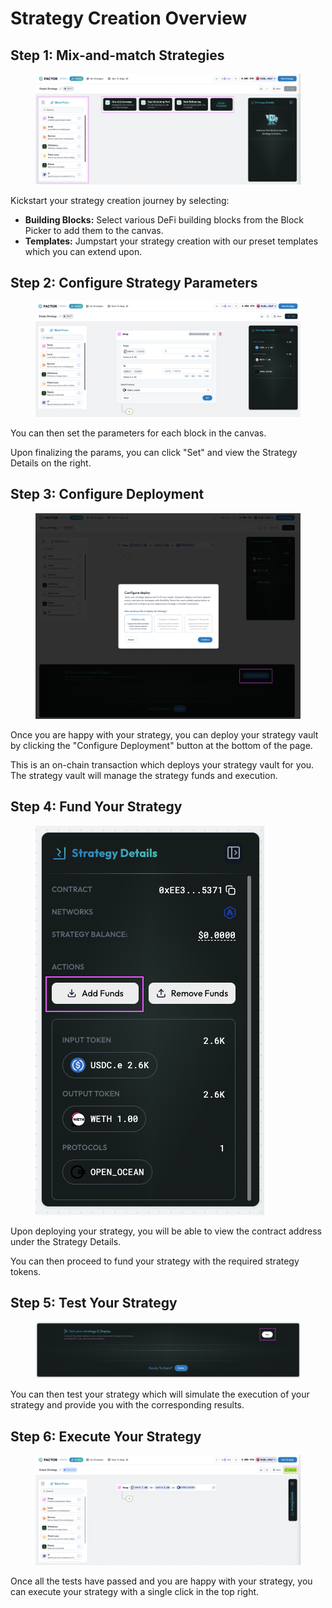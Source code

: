 # Strategy Creation Overview

## Step 1: Mix-and-match Strategies

<figure><img src="../../../.gitbook/assets/image (3).png" alt=""><figcaption></figcaption></figure>

Kickstart your strategy creation journey by selecting:

* **Building Blocks:** Select various DeFi building blocks from the Block Picker to add them to the canvas.
* **Templates:** Jumpstart your strategy creation with our preset templates which you can extend upon.

## Step 2: Configure Strategy Parameters

<figure><img src="../../../.gitbook/assets/image (1) (1) (1).png" alt=""><figcaption></figcaption></figure>

You can then set the parameters for each block in the canvas.

Upon finalizing the params, you can click "Set" and view the Strategy Details on the right.

## Step 3: Configure Deployment

<figure><img src="../../../.gitbook/assets/image (2) (1) (1).png" alt=""><figcaption></figcaption></figure>

Once you are happy with your strategy, you can deploy your strategy vault by clicking the "Configure Deployment" button at the bottom of the page.&#x20;

This is an on-chain transaction which deploys your strategy vault for you. The strategy vault will manage the strategy funds and execution.

## Step 4: Fund Your Strategy

<figure><img src="../../../.gitbook/assets/image (3) (1).png" alt=""><figcaption></figcaption></figure>

Upon deploying your strategy, you will be able to view the contract address under the Strategy Details.

You can then proceed to fund your strategy with the required strategy tokens.

## Step 5: Test Your Strategy

<figure><img src="../../../.gitbook/assets/image (5).png" alt=""><figcaption></figcaption></figure>

You can then test your strategy which will simulate the execution of your strategy and provide you with the corresponding results.

## Step 6: Execute Your Strategy

<figure><img src="../../../.gitbook/assets/image (7).png" alt=""><figcaption></figcaption></figure>

Once all the tests have passed and you are happy with your strategy, you can execute your strategy with a single click in the top right.
